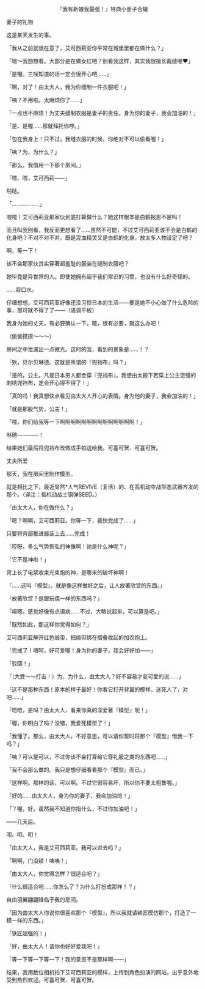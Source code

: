 <p align="center">『我有新娘我最强！』特典小册子合辑</p>

妻子的礼物

这是某天发生的事。

「我从之前就很在意了，艾可西莉亚你平常在城堡里都在做什么？」

「嗯～我想想看。大部分是在做女红吧？别看我这样，其实我很擅长裁缝喔♥」

「是喔。三咲知道的话一定会很开心吧……」

「啊，对了！由太大人，我为你缝制一件衣服吧！」

「咦？不用啦。太麻烦你了……」

「一点也不麻烦！为丈夫缝制衣服是妻子的责任。身为你的妻子，我会加油的！」

「是、是喔……那就拜托你啰。」

「包在我身上！只不过，我缝衣服的时候，你绝对不可以偷看喔！」

「咦？为、为什么？」

「那么，我借用一下那个房间。」

「喂、喂，艾可西莉——」

啪哒。

「………………」

喂喂！艾可西莉亚那家伙到底打算做什么？她这样根本是白鹤报恩不是吗！

而且叫我别看，我反而更想看了……虽然不可能，不过艾可西莉亚该不会是白鹤的化身吧？不对不对不对。既是混血精灵又是白鹤的化身，放太多人物设定了吧？

啊，等一下！

该不会那家伙其实穿著超羞耻的服装在缝制衣服吧？

她毕竟是异世界的人。即使她拥有超乎我们常识的习惯，也没有什么好奇怪的。

……吞口水。

仔细想想，艾可西莉亚好像还没习惯日本的生活——要是她不小心做了什么危险的事，那可就不得了了——（语调平板）

我身为她的丈夫，有必要确认一下。嗯，很有必要，就这么办吧！

（偷偷摸摸～～～）

房间之中泄漏出一点微光。这时的我，看到的景象是……！？

「欸，贝尔贝琳德。这就是所谓的『兜裆布』吗？」

「是的，公主。凡是日本男人都会穿『兜裆布』。我想由太殿下若穿上公主您缝的刺绣兜裆布，定会开心得不得了！」

「真的吗！我真想快点看见由太大人开心的表情。身为他的妻子，我会加油的！」

「就是那股气势，公主！」

「喂，你们给我等一下啊啊啊啊啊啊啊啊啊啊啊啊啊啊！」

咻磅————！

结果她们最后将兜裆布改做成手帕送给我。可喜可贺、可喜可贺。

丈夫所爱

那天，我在房间里制作模型。

就是相比之下，最近显然*人气REVIVE（复活）的、在高机动空战型态武器齐发的那个。（译注：指机动战士钢弹SEED。）

「由太大人，你在做什么？」

「嗯？啊啊，艾可西莉亚。你等一下，我快完成了……」

只要将背部推进器装上去……完成！

「哎呀，多么气势恢弘的神像啊！祂是什么神呢？」

「它不是神啦！」

背上长了电浆收束光束炮的神，是哪来的破坏神啊！

「……这叫『模型』。就是像这样做好之后，让人放著欣赏的东西。」

「放著欣赏？是跟玩偶一样的东西吗？」

「唔嗯。感觉好像有点语病……不过，大略说起来，可以算是吧。」

「既然如此，那这样你觉得如何？」

艾可西莉亚解开红色缎带，把缎带绑在摺叠收起的加农炮上。

「完成了！唔呵，好可爱喔！身为你的妻子，我会好好加——」

「驳回！」

「（大受～～打击！）为、为什么，由太大人？好不容易才变可爱的说……」

「这不是那种东西！原本的样子最好！你看它打开背翼的模样。迷死人了，对吧……」

「唔唔，是吗？由太大人，看来你真的深爱著『模型』呢！」

「喔，你明白了吗？没错，我爱死模型了！」

「我懂了。那么，由太大人，不好意思，可以请你暂时将那个『模型』借我一下吗？」

「咦？可以是可以，不过你该不会打算给它穿礼服之类的东西吧……」

「我不会那么做的。我只是想仔细看看那个『模型』而已。」

「这样啊。那样的话，可以啊。不过它很容易坏，所以你不要太粗鲁喔。」

「好的……由太大人，身为你的妻子，我会加油的！」

「？喔，好。虽然我不知道你指什么，不过你加油吧！」

——几天后。

叩、叩、叩！

「由太大人，我是艾可西莉亚。我可以进去吗？」

「啊啊，门没锁！咦咦！」

「由太大人，你觉得怎样？很适合吧？」

「什么很适合吧……你怎么了？为什么打扮成那样！？」

自由羽翼翩翩降临于我的房间。

「因为由太大人你说你很喜欢那个『模型』，所以我就请铁匠模仿那个，打造了一模一样的东西。」

「铁匠超强的！」

「好，由太大人！请你也好好爱我吧！」

「等一下等一下等一下！我的意思不是那样啊——」

结果，我用数位相机拍下艾可西莉亚的模样，上传到角色扮演的网站，出乎意外地受到热烈欢迎。可喜可贺、可喜可贺。

